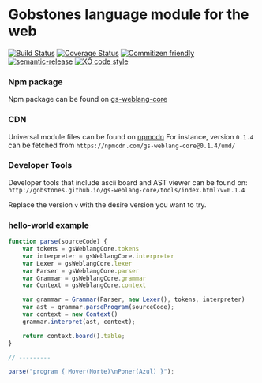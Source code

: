 # Gobstones language module for the web
[![Build Status](https://travis-ci.org/gobstones/gs-weblang-core.svg?branch=master)](https://travis-ci.org/gobstones/gs-weblang-core)
[![Coverage Status](https://coveralls.io/repos/github/gobstones/gs-weblang-core/badge.svg?branch=master)](https://coveralls.io/github/gobstones/gs-weblang-core?branch=master)
[![Commitizen friendly](https://img.shields.io/badge/commitizen-friendly-brightgreen.svg)](http://commitizen.github.io/cz-cli/)
[![semantic-release](https://img.shields.io/badge/%20%20%F0%9F%93%A6%F0%9F%9A%80-semantic--release-e10079.svg)](https://github.com/semantic-release/semantic-release)
[![XO code style](https://img.shields.io/badge/code_style-XO-5ed9c7.svg)](https://github.com/sindresorhus/xo)


### Npm package

Npm package can be found on [gs-weblang-core](https://www.npmjs.com/package/gs-weblang-core)

### CDN

Universal module files can be found on [npmcdn](https://npmcdn.com)
For instance, version `0.1.4` can be fetched from `https://npmcdn.com/gs-weblang-core@0.1.4/umd/`

### Developer Tools


Developer tools that include ascii board and AST viewer can be found on: `http://gobstones.github.io/gs-weblang-core/tools/index.html?v=0.1.4`


Replace the version `v` with the desire version you want to try.

### hello-world example
```js
function parse(sourceCode) {
	var tokens = gsWeblangCore.tokens
	var interpreter = gsWeblangCore.interpreter
	var Lexer = gsWeblangCore.lexer
	var Parser = gsWeblangCore.parser
	var Grammar = gsWeblangCore.grammar
	var Context = gsWeblangCore.context

	var grammar = Grammar(Parser, new Lexer(), tokens, interpreter)
	var ast = grammar.parseProgram(sourceCode);
	var context = new Context()
	grammar.interpret(ast, context);

	return context.board().table;
}

// ---------

parse("program { Mover(Norte)\nPoner(Azul) }");
```
